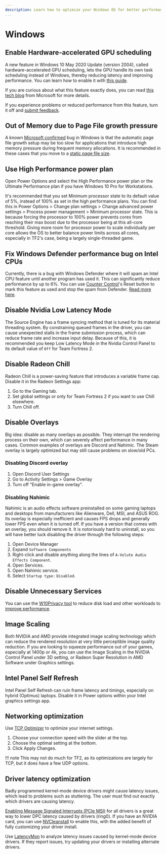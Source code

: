 ```yaml
---
description: Learn how to optimize your Windows OS for better performance.
...
```


# Windows

## Enable Hardware-accelerated GPU scheduling

A new feature in Windows 10 May 2020 Update (version 2004), called hardware-accelerated GPU scheduling, lets the GPU handle its own task scheduling instead of Windows,
thereby reducing latency and improving performance. You can learn how to enable it with [this guide](https://www.neowin.net/news/how-to-enable-hardware-accelerated-gpu-scheduling-on-windows-10-may-2020-update/).

If you are curious about what this feature exactly does, you can read [this tech blog](https://devblogs.microsoft.com/directx/hardware-accelerated-gpu-scheduling/) from Microsoft for more details.

If you experience problems or reduced performance from this feature, turn it off and [submit feedback](https://aka.ms/submitgameperformancefeedback).

## Out of Memory due to Page File growth pressure

A known [Microsoft confirmed](https://docs.microsoft.com/en-us/troubleshoot/windows-client/performance/slow-page-file-growth-memory-allocation-errors) bug in Windows is that the automatic page file growth setup may be too slow for applications that introduce high memory pressure during frequent memory allocations. It is recommended in these cases that you move to a [static page file size](https://docs.microsoft.com/en-us/troubleshoot/windows-client/performance/slow-page-file-growth-memory-allocation-errors#workaround).

## Use High Performance power plan

Open Power Options and select the High Performance power plan or the Ultimate Performance plan if you have Windows 10 Pro for Workstations.

It's recommended that you set Minimum processor state to its default value of 5%, instead of 100% as set in the high performance plans.
You can find this in Power Options > Change plan settings > Change advanced power settings > Process power management > Minimum processor state.
This is because forcing the processor to 100% power prevents cores from reaching their max boost due to the processor being at this all-core threshold.
Giving more room for processor power to scale individually per core allows the OS to better balance power limits across all cores, especially in TF2's case, being a largely single-threaded game.

## Fix Windows Defender performance bug on Intel CPUs

Currently, there is a bug with Windows Defender where it will spam an Intel CPU feature until another program has used it. This can significantly reduce performance by up to 6%. You can use [Counter Control](https://www.techpowerup.com/download/counter-control/)'s Reset button to mark this feature as used and stop the spam from Defender. [Read more here](https://www.pcmag.com/news/intel-cpu-performance-takes-a-big-hit-due-to-windows-defender-bug).

## Disable Nvidia Low Latency Mode

The Source Engine has a frame syncing method that is tuned for its material threading system.
By constraining queued frames in the driver, you can cause unexpected stalls in the frame submission process, which can reduce frame rate and increase input delay.
Because of this, it is recommended you keep Low Latency Mode in the Nvidia Control Panel to its default value of `Off` for Team Fortress 2.

## Disable Radeon Chill

Radeon Chill is a power-saving feature that introduces a variable frame cap. Disable it in the Radeon Settings app:

1. Go to the Gaming tab.
2. Set global settings or only for Team Fortress 2 if you want to use Chill elsewhere.
3. Turn Chill off.

## Disable Overlays

Big idea: disable as many overlays as possible. They interrupt the rendering process on their own, which can severely affect performance in many cases. Common examples of overlays are Discord and Nahimic. The Steam overlay is largely optimized but may still cause problems on slow/old PCs.

### Disabling Discord overlay

1. Open Discord User Settings
2. Go to Activity Settings > Game Overlay
3. Turn off "Enable in-game overlay".

### Disabling Nahimic

Nahimic is an audio effects software preinstalled on some gaming laptops and desktops from manufacturers like Alienware, Dell, MSI, and ASUS ROG. Its overlay is especially inefficient and causes FPS drops and generally lower FPS even when it is turned off. If you have a version that comes with an overlay, you should remove it. It is notoriously hard to uninstall, so you will have better luck disabling the driver through the following steps:

1. Open Device Manager
2. Expand `Software Components`
3. Right-click and disable anything along the lines of `A-Volute Audio Effects Component`.
4. Open Services.
5. Open Nahimic service.
6. Select `Startup type:` `Disabled`.

## Disable Unnecessary Services

You can use the [W10Privacy tool](https://www.winprivacy.de/deutsch-start/download/) to reduce disk load and other workloads to [improve performance](https://www.phoronix.com/scan.php?page=article&item=windows10-w10priv-wsl).

## Image Scaling

Both NVIDIA and AMD provide integrated image scaling technology which can reduce the rendered resolution at very little perceptible image quality reduction.
If you are looking to squeeze performance out of your games, especially at 1400p or 4k, you can use the Image Scaling in the NVIDIA Control Panel under 3D setting, or Radeon Super Resolution in AMD Software under Graphics settings.

## Intel Panel Self Refresh

Intel Panel Self Refresh can ruin frame latency and timings, especially on hybrid (Optimus) laptops. Disable it in Power options within your Intel graphics settings app.

## Networking optimization

Use [TCP Optimizer](https://www.speedguide.net/downloads.php) to optimize your internet settings.

1. Choose your connection speed with the slider at the top.
2. Choose the optimal setting at the bottom.
3. Click Apply Changes.

!!! note
    This may not do much for TF2, as its optimizations are largely for TCP, but it does have a few UDP options.

## Driver latency optimization

Badly programmed kernel-mode device drivers might cause latency issues, which lead to problems such as stuttering. The user must find out exactly which drivers are causing latency.

[Enabling Message Signaled Interrupts (PCIe MSI)](https://forums.guru3d.com/threads/windows-line-based-vs-message-signaled-based-interrupts-msi-tool.378044/) for all drivers is a great way to lower DPC latency caused by drivers (ring0). If you have an NVIDIA card, you can use [NVCleanstall](https://www.techpowerup.com/download/techpowerup-nvcleanstall/) to enable this, with the added benefit of fully customizing your driver install.

Use [LatencyMon](https://www.resplendence.com/latencymon) to analyze latency issues caused by kernel-mode device drivers. If they report issues, try updating your drivers or installing alternate drivers.
